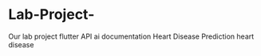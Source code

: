 # Lab-Project-
Our lab project flutter API ai documentation 
H e a r t   D i s e a s e   P r e d i c t i o n  
 h e a r t   d i s e a s e  
 